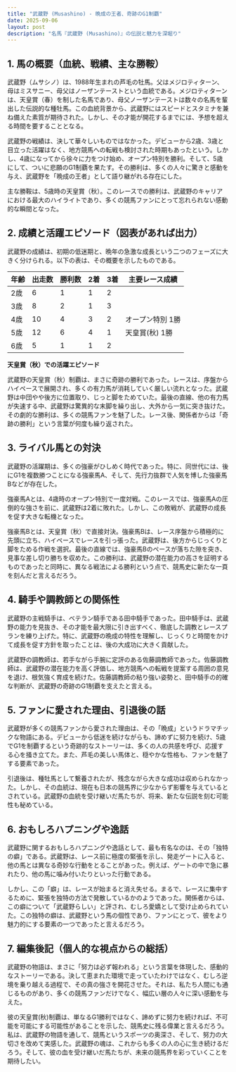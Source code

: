 ```yaml
---
title: "武蔵野 (Musashino) - 晩成の王者、奇跡のG1制覇"
date: 2025-09-06
layout: post
description: "名馬『武蔵野 (Musashino)』の伝説と魅力を深堀り"
---
```


## 1. 馬の概要（血統、戦績、主な勝鞍）

武蔵野（ムサシノ）は、1988年生まれの芦毛の牡馬。父はメジロティターン、母はミスサニー、母父はノーザンテーストという血統である。メジロティターンは、天皇賞（春）を制した名馬であり、母父ノーザンテーストは数々の名馬を輩出した伝説的な種牡馬。この血統背景から、武蔵野にはスピードとスタミナを兼ね備えた素質が期待された。しかし、その才能が開花するまでには、予想を超える時間を要することとなる。

武蔵野の戦績は、決して華々しいものではなかった。デビューから2歳、3歳と目立った活躍はなく、地方競馬への転戦も検討された時期もあったという。しかし、4歳になってから徐々に力をつけ始め、オープン特別を勝利。そして、5歳にして、ついに悲願のG1制覇を果たす。その勝利は、多くの人々に驚きと感動を与え、武蔵野を「晩成の王者」として語り継がれる存在にした。

主な勝鞍は、5歳時の天皇賞（秋）。このレースでの勝利は、武蔵野のキャリアにおける最大のハイライトであり、多くの競馬ファンにとって忘れられない感動的な瞬間となった。


## 2. 成績と活躍エピソード（図表があれば出力）

武蔵野の成績は、初期の低迷期と、晩年の急激な成長という二つのフェーズに大きく分けられる。以下の表は、その概要を示したものである。

| 年齢 | 出走数 | 勝利数 | 2着 | 3着 | 主要レース成績 |
|---|---|---|---|---|---|
| 2歳 | 6 | 1 | 1 | 2 |  |
| 3歳 | 8 | 2 | 1 | 3 |  |
| 4歳 | 10 | 4 | 3 | 2 | オープン特別 1勝 |
| 5歳 | 12 | 6 | 4 | 1 | 天皇賞(秋) 1勝 |
| 6歳 | 5 | 1 | 1 | 2 |  |


**天皇賞（秋）での活躍エピソード**

武蔵野の天皇賞（秋）制覇は、まさに奇跡の勝利であった。レースは、序盤からハイペースで展開され、多くの有力馬が消耗していく厳しい流れとなった。武蔵野は中団やや後方に位置取り、じっと脚をためていた。最後の直線、他の有力馬が失速する中、武蔵野は驚異的な末脚を繰り出し、大外から一気に突き抜けた。その劇的な勝利は、多くの競馬ファンを魅了した。レース後、関係者からは「奇跡の勝利」という言葉が何度も繰り返された。


## 3. ライバル馬との対決

武蔵野の活躍期は、多くの強豪がひしめく時代であった。特に、同世代には、後にG1を複数勝つことになる強豪馬A、そして、先行力抜群で人気を博した強豪馬Bなどが存在した。

強豪馬Aとは、4歳時のオープン特別で一度対戦。このレースでは、強豪馬Aの圧倒的な強さを前に、武蔵野は2着に敗れた。しかし、この敗戦が、武蔵野の成長を促す大きな転機となった。

強豪馬Bとは、天皇賞（秋）で直接対決。強豪馬Bは、レース序盤から積極的に先頭に立ち、ハイペースでレースを引っ張った。武蔵野は、後方からじっくりと脚をためる作戦を選択。最後の直線では、強豪馬Bのペースが落ちた隙を突き、見事な差し切り勝ちを収めた。この勝利は、武蔵野の潜在能力の高さを証明するものであったと同時に、異なる戦法による勝利という点で、競馬史に新たな一頁を刻んだと言えるだろう。


## 4. 騎手や調教師との関係性

武蔵野の主戦騎手は、ベテラン騎手である田中騎手であった。田中騎手は、武蔵野の能力を見抜き、その才能を最大限に引き出すべく、徹底した調教とレースプランを練り上げた。特に、武蔵野の晩成の特性を理解し、じっくりと時間をかけて成長を促す方針を取ったことは、後の大成功に大きく貢献した。

武蔵野の調教師は、若手ながら手腕に定評のある佐藤調教師であった。佐藤調教師は、武蔵野の潜在能力を高く評価し、地方競馬への転戦を提案する周囲の意見を退け、根気強く育成を続けた。佐藤調教師の粘り強い姿勢と、田中騎手の的確な判断が、武蔵野の奇跡のG1制覇を支えたと言える。


## 5. ファンに愛された理由、引退後の話

武蔵野が多くの競馬ファンから愛された理由は、その「晩成」というドラマチックな物語にある。デビューから低迷を続けながらも、諦めずに努力を続け、5歳でG1を制覇するという奇跡的なストーリーは、多くの人の共感を呼び、応援する心を掻き立てた。また、芦毛の美しい馬体と、穏やかな性格も、ファンを魅了する要素であった。

引退後は、種牡馬として繋養されたが、残念ながら大きな成功は収められなかった。しかし、その血統は、現在も日本の競馬界に少なからず影響を与えているとされている。武蔵野の血統を受け継いだ馬たちが、将来、新たな伝説を刻む可能性も秘めている。


## 6. おもしろハプニングや逸話

武蔵野に関するおもしろハプニングや逸話として、最も有名なのは、その「独特の癖」である。武蔵野は、レース前に極度の緊張を示し、発走ゲートに入ると、他の馬とは異なる奇妙な行動をとることがあった。例えば、ゲートの中で急に暴れたり、他の馬に噛み付いたりといった行動である。

しかし、この「癖」は、レースが始まると消え失せる。まるで、レースに集中するために、緊張を独特の方法で発散しているかのようであった。関係者からは、この癖について「武蔵野らしい」と評され、むしろ愛嬌として受け止められていた。この独特の癖は、武蔵野という馬の個性であり、ファンにとって、彼をより魅力的にする要素の一つであったと言えるだろう。


## 7. 編集後記（個人的な視点からの総括）

武蔵野の物語は、まさに「努力は必ず報われる」という言葉を体現した、感動的なストーリーである。決して恵まれた環境で走っていたわけではなく、むしろ逆境を乗り越える過程で、その真の強さを開花させた。それは、私たち人間にも通じるものがあり、多くの競馬ファンだけでなく、幅広い層の人々に深い感動を与えた。

彼の天皇賞(秋)制覇は、単なるG1勝利ではなく、諦めずに努力を続ければ、不可能を可能にする可能性があることを示した、競馬史に残る偉業と言えるだろう。私は、武蔵野の物語を通して、競馬というスポーツの奥深さ、そして、努力の大切さを改めて実感した。武蔵野の魂は、これからも多くの人の心に生き続けるだろう。そして、彼の血を受け継いだ馬たちが、未来の競馬界を彩っていくことを期待したい。
